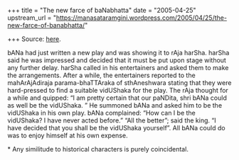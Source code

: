 +++
title = "The new farce of baNabhatta"
date = "2005-04-25"
upstream_url = "https://manasataramgini.wordpress.com/2005/04/25/the-new-farce-of-banabhatta/"

+++
Source: [here](https://manasataramgini.wordpress.com/2005/04/25/the-new-farce-of-banabhatta/).

bANa had just written a new play and was showing it to rAja harSha. harSha said he was impressed and decided that it must be put upon stage without any further delay. harSha called in his entertainers and asked them to make the arrangements. After a while, the entertainers reported to the mahArAjAdiraja parama-bhaTTAraka of sthAneshwara stating that they were hard-pressed to find a suitable vidUShaka for the play. The rAja thought for a while and quipped: “I am pretty certain that our paNDita, shri bANa could as well be the vidUShaka. ” He summoned bANa and asked him to be the vidUShaka in his own play. bANa complained: “How can I be the vidUShaka? I have never acted before.” “All the better”; said the king. “I have decided that you shall be the vidUShaka yourself”. All bANa could do was to enjoy himself at his own expense.

\* Any similitude to historical characters is purely coincidental.

